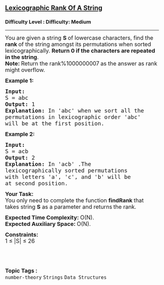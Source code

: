 <h2><a href="https://www.geeksforgeeks.org/problems/rank-the-permutations-1587115621/1?page=4&difficulty=Medium&status=unsolved,attempted&sortBy=accuracy">Lexicographic Rank Of A String</a></h2><h3>Difficulty Level : Difficulty: Medium</h3><hr><div class="problems_problem_content__Xm_eO"><p><span style="font-size: 18px;">You are given a string <strong>S </strong>of lowercase characters, find the <strong>rank </strong>of the string amongst its permutations when sorted lexicographically. <strong>Return 0 if the characters are repeated in the string</strong>.<br><strong>Note: </strong>Return the rank%1000000007<strong> </strong>as the answer as rank might overflow. </span></p>
<p><span style="font-size: 18px;"><strong>Example 1:</strong></span></p>
<pre><span style="font-size: 18px;"><strong>Input:
</strong>S = abc
<strong>Output: </strong>1<strong>
Explanation: </strong></span><span style="font-size: 18px;">In 'abc' when we sort all the
permutations in lexicographic order 'abc'
will be at the first position.</span></pre>
<p><span style="font-size: 18px;"><strong>Example 2:</strong></span></p>
<pre><span style="font-size: 18px;"><strong>Input:
</strong>S = acb
<strong>Output: </strong>2<strong>
Explanation: </strong>In 'acb' .</span><span style="font-size: 18px;">The
lexicographically sorted permutations
with letters 'a', 'c', and 'b' will be
at second position.&nbsp;</span>
</pre>
<p><span style="font-size: 18px;"><strong>Your Task:</strong><br>You only need to complete the function <strong>findRank </strong>that takes string <strong>S</strong> as a parameter and returns<strong> </strong>the rank.</span></p>
<p><span style="font-size: 18px;"><strong>Expected Time Complexity:&nbsp;</strong>O(N).<br><strong>Expected Auxiliary Space:&nbsp;</strong>O(N).</span></p>
<p><span style="font-size: 18px;"><strong>Constraints:</strong></span><br><span style="font-size: 18px;">1 ≤ |S| ≤ 26</span></p>
<p>&nbsp;</p></div><br><p><span style=font-size:18px><strong>Topic Tags : </strong><br><code>number-theory</code>&nbsp;<code>Strings</code>&nbsp;<code>Data Structures</code>&nbsp;